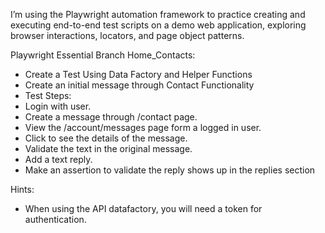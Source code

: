 
I’m using the Playwright automation framework to practice creating and executing end-to-end test scripts on a demo web application, exploring browser interactions, locators, and page object patterns.



Playwright Essential Branch Home_Contacts:

*  Create a Test Using Data Factory and Helper Functions
*  Create an initial message through Contact Functionality
*   Test Steps:
*   Login with user.
*   Create a message through /contact page.
*   View the /account/messages page form a logged in user.
*   Click to see the details of the message.
*   Validate the text in the original message.
*   Add a text reply.
*   Make an assertion to validate the reply shows up in the replies section 

Hints:
*   When using the API datafactory, you will need a token for authentication.